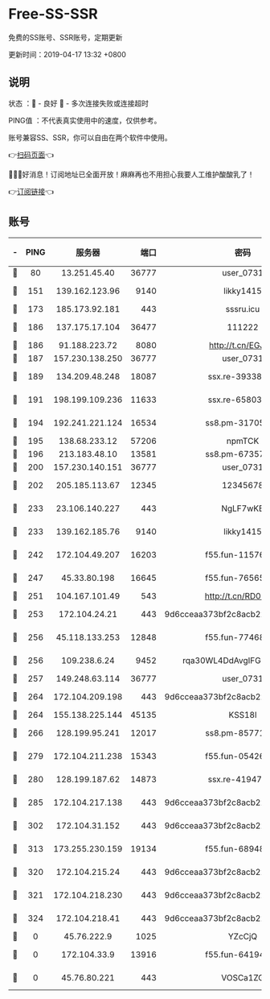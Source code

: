 # Free-SS-SSR

免费的SS账号、SSR账号，定期更新

更新时间：2019-04-17 13:32 +0800

## 说明

状态     ：🙂 - 良好 🙁 - 多次连接失败或连接超时

PING值   ：不代表真实使用中的速度，仅供参考。

账号兼容SS、SSR，你可以自由在两个软件中使用。

👉[扫码页面](https://liesauer.github.io/Free-SS-SSR/)👈

🎉🎉🎉好消息！订阅地址已全面开放！麻麻再也不用担心我要人工维护酸酸乳了！

👉[订阅链接](https://www.liesauer.net/yogurt/subscribe?ACCESS_TOKEN=DAYxR3mMaZAsaqUb)👈

## 账号

|-|PING|服务器|端口|密码|加密方式|区域|
|:----:|:----:|:-----:|-----:|:----:|:----:|:----:|
|🙂|80|13.251.45.40|36777|user_0731|chacha20|SG|
|🙂|151|139.162.123.96|9140|likky1415|aes-256-cfb|JP|
|🙂|173|185.173.92.181|443|sssru.icu|rc4-md5|RU|
|🙂|186|137.175.17.104|36477|111222|aes-256-cfb|US|
|🙂|186|91.188.223.72|8080|http://t.cn/EGJIyrl|rc4-md5|RU|
|🙂|187|157.230.138.250|36777|user_0731|chacha20|US|
|🙂|189|134.209.48.248|18087|ssx.re-39338587|aes-256-cfb|US|
|🙂|191|198.199.109.236|11633|ssx.re-65803004|aes-256-cfb|US|
|🙂|194|192.241.221.124|16534|ss8.pm-31705426|aes-256-cfb|US|
|🙂|195|138.68.233.12|57206|npmTCK|rc4-md5|US|
|🙂|196|213.183.48.10|13581|ss8.pm-67357180|rc4-md5|RU|
|🙂|200|157.230.140.151|36777|user_0731|chacha20|US|
|🙂|202|205.185.113.67|12345|12345678|aes-256-cfb|US|
|🙂|233|23.106.140.227|443|NgLF7wKB|aes-256-cfb|US|
|🙂|233|139.162.185.76|9140|likky1415|aes-256-cfb|DE|
|🙂|242|172.104.49.207|16203|f55.fun-11576925|aes-256-cfb|SG|
|🙂|247|45.33.80.198|16645|f55.fun-76565024|aes-256-cfb|US|
|🙂|251|104.167.101.49|543|http://t.cn/RD0D7sx|rc4-md5|CA|
|🙂|253|172.104.24.21|443|9d6cceaa373bf2c8acb22e60b6a58be6|aes-256-cfb|US|
|🙂|256|45.118.133.253|12848|f55.fun-77468081|aes-256-cfb|SG|
|🙂|256|109.238.6.24|9452|rqa30WL4DdAvgIFG6Fs3znzTa|aes-256-cfb|FR|
|🙂|257|149.248.63.114|36777|user_0731|chacha20|CA|
|🙂|264|172.104.209.198|443|9d6cceaa373bf2c8acb22e60b6a58be6|aes-256-cfb|US|
|🙂|264|155.138.225.144|45135|KSS18l|rc4-md5|US|
|🙂|266|128.199.95.241|12017|ss8.pm-85771419|aes-256-cfb|SG|
|🙂|279|172.104.211.238|15343|f55.fun-05426859|aes-256-cfb|US|
|🙂|280|128.199.187.62|14873|ssx.re-41947455|aes-256-cfb|SG|
|🙂|285|172.104.217.138|443|9d6cceaa373bf2c8acb22e60b6a58be6|aes-256-cfb|US|
|🙂|302|172.104.31.152|443|9d6cceaa373bf2c8acb22e60b6a58be6|aes-256-cfb|US|
|🙂|313|173.255.230.159|19134|f55.fun-68948138|aes-256-cfb|US|
|🙂|320|172.104.215.24|443|9d6cceaa373bf2c8acb22e60b6a58be6|aes-256-cfb|US|
|🙂|321|172.104.218.230|443|9d6cceaa373bf2c8acb22e60b6a58be6|aes-256-cfb|US|
|🙂|324|172.104.218.41|443|9d6cceaa373bf2c8acb22e60b6a58be6|aes-256-cfb|US|
|🙁|0|45.76.222.9|1025|YZcCjQ|rc4-md5|JP|
|🙁|0|172.104.33.9|13916|f55.fun-64194904|aes-256-cfb|SG|
|🙁|0|45.76.80.221|443|VOSCa1ZG|aes-256-cfb|DE|
